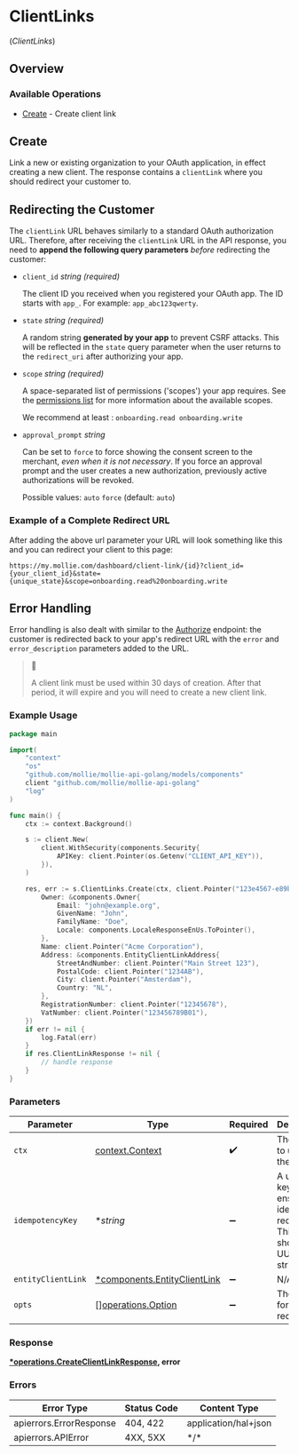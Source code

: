 # ClientLinks
(*ClientLinks*)

## Overview

### Available Operations

* [Create](#create) - Create client link

## Create

Link a new or existing organization to your OAuth application, in effect creating a new client. The response
contains a `clientLink` where you should redirect your customer to.

## Redirecting the Customer

The `clientLink` URL behaves similarly to a standard OAuth authorization URL. Therefore, after receiving the
`clientLink` URL in the API response, you need to **append the following query parameters** *before* redirecting
the customer:

* `client_id` _string (required)_

  The client ID you received when you registered your OAuth app. The ID starts with `app_`. For example:
  `app_abc123qwerty`.

* `state` _string (required)_

  A random string **generated by your app** to prevent CSRF attacks. This will be reflected in the `state` query
  parameter when the user returns to the `redirect_uri` after authorizing your app.

* `scope` _string (required)_

  A space-separated list of permissions ('scopes') your app requires. See the
  [permissions list](https://docs.mollie.com/docs/connect-permissions) for more information about the available
  scopes.

  We recommend at least : `onboarding.read onboarding.write`

* `approval_prompt` _string_

  Can be set to `force` to force showing the consent screen to the merchant, *even when it is not necessary*. If you
  force an approval prompt and the user creates a new authorization, previously active authorizations will be
  revoked.

  Possible values: `auto` `force` (default: `auto`)

### Example of a Complete Redirect URL

After adding the above url parameter your URL will look something like this and you can redirect your client to this
page:

```
https://my.mollie.com/dashboard/client-link/{id}?client_id={your_client_id}&state={unique_state}&scope=onboarding.read%20onboarding.write
```

## Error Handling

Error handling is also dealt with similar to the [Authorize](https://docs.mollie.com/reference/authorize) endpoint:
the customer is redirected back to your app's redirect URL with the `error` and `error_description` parameters added
to the URL.

> 🚧
>
> A client link must be used within 30 days of creation. After that period, it will expire and you will need to create a new client link.

### Example Usage

<!-- UsageSnippet language="go" operationID="create-client-link" method="post" path="/client-links" -->
```go
package main

import(
	"context"
	"os"
	"github.com/mollie/mollie-api-golang/models/components"
	client "github.com/mollie/mollie-api-golang"
	"log"
)

func main() {
    ctx := context.Background()

    s := client.New(
        client.WithSecurity(components.Security{
            APIKey: client.Pointer(os.Getenv("CLIENT_API_KEY")),
        }),
    )

    res, err := s.ClientLinks.Create(ctx, client.Pointer("123e4567-e89b-12d3-a456-426"), &components.EntityClientLink{
        Owner: &components.Owner{
            Email: "john@example.org",
            GivenName: "John",
            FamilyName: "Doe",
            Locale: components.LocaleResponseEnUs.ToPointer(),
        },
        Name: client.Pointer("Acme Corporation"),
        Address: &components.EntityClientLinkAddress{
            StreetAndNumber: client.Pointer("Main Street 123"),
            PostalCode: client.Pointer("1234AB"),
            City: client.Pointer("Amsterdam"),
            Country: "NL",
        },
        RegistrationNumber: client.Pointer("12345678"),
        VatNumber: client.Pointer("123456789B01"),
    })
    if err != nil {
        log.Fatal(err)
    }
    if res.ClientLinkResponse != nil {
        // handle response
    }
}
```

### Parameters

| Parameter                                                                        | Type                                                                             | Required                                                                         | Description                                                                      | Example                                                                          |
| -------------------------------------------------------------------------------- | -------------------------------------------------------------------------------- | -------------------------------------------------------------------------------- | -------------------------------------------------------------------------------- | -------------------------------------------------------------------------------- |
| `ctx`                                                                            | [context.Context](https://pkg.go.dev/context#Context)                            | :heavy_check_mark:                                                               | The context to use for the request.                                              |                                                                                  |
| `idempotencyKey`                                                                 | **string*                                                                        | :heavy_minus_sign:                                                               | A unique key to ensure idempotent requests. This key should be a UUID v4 string. | 123e4567-e89b-12d3-a456-426                                                      |
| `entityClientLink`                                                               | [*components.EntityClientLink](../../models/components/entityclientlink.md)      | :heavy_minus_sign:                                                               | N/A                                                                              |                                                                                  |
| `opts`                                                                           | [][operations.Option](../../models/operations/option.md)                         | :heavy_minus_sign:                                                               | The options for this request.                                                    |                                                                                  |

### Response

**[*operations.CreateClientLinkResponse](../../models/operations/createclientlinkresponse.md), error**

### Errors

| Error Type              | Status Code             | Content Type            |
| ----------------------- | ----------------------- | ----------------------- |
| apierrors.ErrorResponse | 404, 422                | application/hal+json    |
| apierrors.APIError      | 4XX, 5XX                | \*/\*                   |
